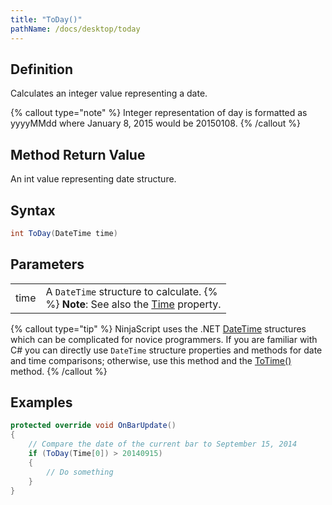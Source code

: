 ```yaml
---
title: "ToDay()"
pathName: /docs/desktop/today
---
```


## Definition

Calculates an integer value representing a date.

{% callout type="note" %}
Integer representation of day is formatted as yyyyMMdd where January 8, 2015 would be 20150108.
{% /callout %}

## Method Return Value

An int value representing date structure.

## Syntax

```csharp
int ToDay(DateTime time)
```

## Parameters

|  |  |
| --- | --- |
| time | A `DateTime` structure to calculate. {% <br> %} **Note**: See also the [Time](/docs/desktop/time) property. |

{% callout type="tip" %}
NinjaScript uses the .NET [DateTime](http://msdn2.microsoft.com/en-us/library/system.datetime.aspx) structures which can be complicated for novice programmers. If you are familiar with C# you can directly use `DateTime` structure properties and methods for date and time comparisons; otherwise, use this method and the [ToTime()](/docs/desktop/totime) method.
{% /callout %}

## Examples

```csharp
protected override void OnBarUpdate()
{
    // Compare the date of the current bar to September 15, 2014
    if (ToDay(Time[0]) > 20140915)
    {
        // Do something
    }
}
```
